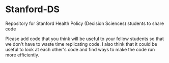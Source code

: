 # Stanford-DS
Repository for Stanford Health Policy (Decision Sciences) students to share code

Please add code that you think will be useful to your fellow students so that we don't have to waste time replicating code.
I also think that it could be useful to look at each other's code and find ways to make the code run more efficiently. 
